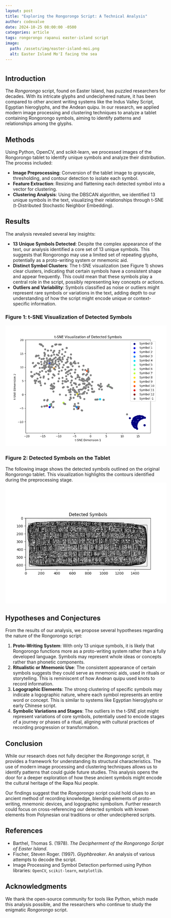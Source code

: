 ```yaml
---
layout: post
title: "Exploring the Rongorongo Script: A Technical Analysis"
author: codevalve
date: 2024-10-25 08:00:00 -0500
categories: article
tags: rongorongo rapanui easter-island script
image:
  path: /assets/img/easter-island-moi.png
  alt: Easter Island Mo'I facing the sea
---
```

# 

## Introduction
The *Rongorongo* script, found on Easter Island, has puzzled researchers for decades. With its intricate glyphs and undeciphered nature, it has been compared to other ancient writing systems like the Indus Valley Script, Egyptian hieroglyphs, and the Andean quipu. In our research, we applied modern image processing and clustering techniques to analyze a tablet containing Rongorongo symbols, aiming to identify patterns and relationships among the glyphs.

## Methods
Using Python, OpenCV, and scikit-learn, we processed images of the Rongorongo tablet to identify unique symbols and analyze their distribution. The process included:
- **Image Preprocessing**: Conversion of the tablet image to grayscale, thresholding, and contour detection to isolate each symbol.
- **Feature Extraction**: Resizing and flattening each detected symbol into a vector for clustering.
- **Clustering Analysis**: Using the DBSCAN algorithm, we identified 13 unique symbols in the text, visualizing their relationships through t-SNE (t-Distributed Stochastic Neighbor Embedding).

## Results
The analysis revealed several key insights:
- **13 Unique Symbols Detected**: Despite the complex appearance of the text, our analysis identified a core set of 13 unique symbols. This suggests that Rongorongo may use a limited set of repeating glyphs, potentially as a proto-writing system or mnemonic aid.
- **Distinct Symbol Clusters**: The t-SNE visualization (see Figure 1) shows clear clusters, indicating that certain symbols have a consistent shape and appear frequently. This could mean that these symbols play a central role in the script, possibly representing key concepts or actions.
- **Outliers and Variability**: Symbols classified as noise or outliers might represent rare symbols or variations in the text, adding depth to our understanding of how the script might encode unique or context-specific information.

### Figure 1: t-SNE Visualization of Detected Symbols
![t-SNE Visualization of Detected Symbols](/assets/img/t-SNE-Detected-Symbols.png)

### Figure 2: Detected Symbols on the Tablet
The following image shows the detected symbols outlined on the original Rongorongo tablet. This visualization highlights the contours identified during the preprocessing stage.
![Detected Symbols on Tablet](/assets/img/detected-symbols.png)

## Hypotheses and Conjectures
From the results of our analysis, we propose several hypotheses regarding the nature of the Rongorongo script:
1. **Proto-Writing System**: With only 13 unique symbols, it is likely that Rongorongo functions more as a proto-writing system rather than a fully developed language. Symbols may represent whole ideas or concepts rather than phonetic components.
2. **Ritualistic or Mnemonic Use**: The consistent appearance of certain symbols suggests they could serve as mnemonic aids, used in rituals or storytelling. This is reminiscent of how Andean quipu used knots to record information.
3. **Logographic Elements**: The strong clustering of specific symbols may indicate a logographic nature, where each symbol represents an entire word or concept. This is similar to systems like Egyptian hieroglyphs or early Chinese script.
4. **Symbolic Variations and Stages**: The outliers in the t-SNE plot might represent variations of core symbols, potentially used to encode stages of a journey or phases of a ritual, aligning with cultural practices of recording progression or transformation.

## Conclusion
While our research does not fully decipher the *Rongorongo* script, it provides a framework for understanding its structural characteristics. The use of modern image processing and clustering techniques allows us to identify patterns that could guide future studies. This analysis opens the door for a deeper exploration of how these ancient symbols might encode the cultural heritage of the Rapa Nui people.

Our findings suggest that the *Rongorongo* script could hold clues to an ancient method of recording knowledge, blending elements of proto-writing, mnemonic devices, and logographic symbolism. Further research could focus on cross-referencing our detected symbols with known elements from Polynesian oral traditions or other undeciphered scripts.

## References
- Barthel, Thomas S. (1978). *The Decipherment of the Rongorongo Script of Easter Island*. 
- Fischer, Steven Roger. (1997). *Glyphbreaker*. An analysis of various attempts to decode the script.
- Image Processing and Symbol Detection performed using Python libraries: `OpenCV`, `scikit-learn`, `matplotlib`.

## Acknowledgments
We thank the open-source community for tools like Python, which made this analysis possible, and the researchers who continue to study the enigmatic *Rongorongo* script.

